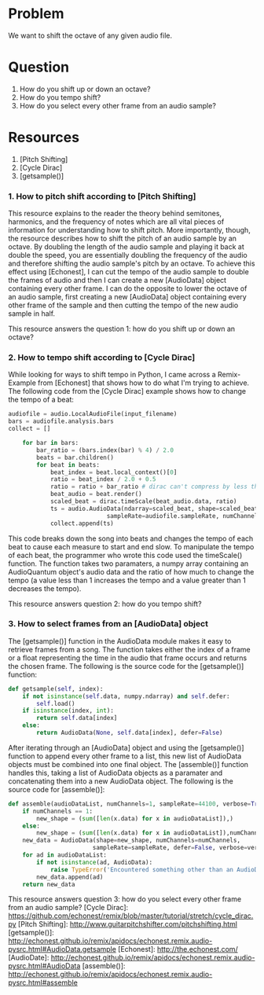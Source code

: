 # Problem
We want to shift the octave of any given audio file.

# Question
1. How do you shift up or down an octave?
2. How do you tempo shift?
3. How do you select every other frame from an audio sample?

# Resources
1. [Pitch Shifting]
2. [Cycle Dirac]
3. [getsample()]

### 1. How to pitch shift according to [Pitch Shifting]
This resource explains to the reader the theory behind semitones, harmonics, and the frequency of notes which are all vital pieces of information for understanding how to shift pitch. More importantly, though, the resource describes how to shift the pitch of an audio sample by an octave. By doubling the length of the audio sample and playing it back at double the speed, you are essentially doubling the frequency of the audio and therefore shifting the audio sample's pitch by an octave. To achieve this effect using [Echonest], I can cut the tempo of the audio sample to double the frames of audio and then I can create a new [AudioData] object containing every other frame. I can do the opposite to lower the octave of an audio sample, first creating a new [AudioData] object containing every other frame of the sample and then cutting the tempo of the new audio sample in half.

This resource answers the question 1: how do you shift up or down an octave?

### 2. How to tempo shift according to [Cycle Dirac]
While looking for ways to shift tempo in Python, I came across a Remix-Example from [Echonest] that shows how to do what I'm trying to achieve. The following code from the [Cycle Dirac] example shows how to change the tempo of a beat:

```python
audiofile = audio.LocalAudioFile(input_filename)
bars = audiofile.analysis.bars
collect = []

    for bar in bars:
        bar_ratio = (bars.index(bar) % 4) / 2.0
        beats = bar.children()
        for beat in beats:
            beat_index = beat.local_context()[0]
            ratio = beat_index / 2.0 + 0.5
            ratio = ratio + bar_ratio # dirac can't compress by less than 0.5!
            beat_audio = beat.render()
            scaled_beat = dirac.timeScale(beat_audio.data, ratio)
            ts = audio.AudioData(ndarray=scaled_beat, shape=scaled_beat.shape, 
                            sampleRate=audiofile.sampleRate, numChannels=scaled_beat.shape[1])
            collect.append(ts)
```

This code breaks down the song into beats and changes the tempo of each beat to cause each measure to start and end slow. To manipulate the tempo of each beat, the programmer who wrote this code used the timeScale() function. The function takes two paramaters, a numpy array containing an AudioQuantum object's audio data and the ratio of how much to change the tempo (a value less than 1 increases the tempo and a value greater than 1 decreases the tempo). 

This resource answers question 2: how do you tempo shift?

### 3. How to select frames from an [AudioData] object
The [getsample()] function in the AudioData module makes it easy to retrieve frames from a song. The function takes either the index of a frame or a float representing the time in the audio that frame occurs and returns the chosen frame. The following is the source code for the [getsample()] function: 

```python
def getsample(self, index):
    if not isinstance(self.data, numpy.ndarray) and self.defer: 
        self.load() 
    if isinstance(index, int): 
        return self.data[index] 
    else: 
        return AudioData(None, self.data[index], defer=False)
```

After iterating through an [AudioData] object and using the [getsample()] function to append every other frame to a list, this new list of AudioData objects must be combined into one final object. The [assemble()] function handles this, taking a list of AudioData objects as a paramater and concatenating them into a new AudioData object. The following is the source code for [assemble()]:

```python
def assemble(audioDataList, numChannels=1, sampleRate=44100, verbose=True):
    if numChannels == 1: 
        new_shape = (sum([len(x.data) for x in audioDataList]),) 
    else: 
        new_shape = (sum([len(x.data) for x in audioDataList]),numChannels) 
    new_data = AudioData(shape=new_shape, numChannels=numChannels,  
                        sampleRate=sampleRate, defer=False, verbose=verbose) 
    for ad in audioDataList: 
        if not isinstance(ad, AudioData): 
            raise TypeError('Encountered something other than an AudioData') 
        new_data.append(ad) 
    return new_data 
```

This resource answers question 3: how do you select every other frame from an audio sample?
[Cycle Dirac]: https://github.com/echonest/remix/blob/master/tutorial/stretch/cycle_dirac.py
[Pitch Shifting]: http://www.guitarpitchshifter.com/pitchshifting.html
[getsample()]: http://echonest.github.io/remix/apidocs/echonest.remix.audio-pysrc.html#AudioData.getsample
[Echonest]: http://the.echonest.com/
[AudioDate]: http://echonest.github.io/remix/apidocs/echonest.remix.audio-pysrc.html#AudioData
[assemble()]: http://echonest.github.io/remix/apidocs/echonest.remix.audio-pysrc.html#assemble
